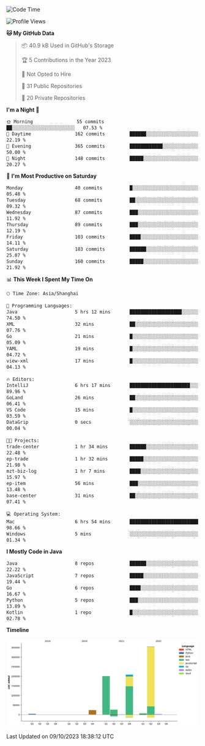 <!--START_SECTION:waka-->
![Code Time](http://img.shields.io/badge/Code%20Time-2%2C100%20hrs%2051%20mins-blue)

![Profile Views](http://img.shields.io/badge/Profile%20Views-0-blue)

**🐱 My GitHub Data** 

> 📦 40.9 kB Used in GitHub's Storage 
 > 
> 🏆 5 Contributions in the Year 2023
 > 
> 🚫 Not Opted to Hire
 > 
> 📜 31 Public Repositories 
 > 
> 🔑 20 Private Repositories 
 > 
**I'm a Night 🦉** 

```text
🌞 Morning                55 commits          ██░░░░░░░░░░░░░░░░░░░░░░░   07.53 % 
🌆 Daytime                162 commits         ██████░░░░░░░░░░░░░░░░░░░   22.19 % 
🌃 Evening                365 commits         ████████████░░░░░░░░░░░░░   50.00 % 
🌙 Night                  148 commits         █████░░░░░░░░░░░░░░░░░░░░   20.27 % 
```
📅 **I'm Most Productive on Saturday** 

```text
Monday                   40 commits          █░░░░░░░░░░░░░░░░░░░░░░░░   05.48 % 
Tuesday                  68 commits          ██░░░░░░░░░░░░░░░░░░░░░░░   09.32 % 
Wednesday                87 commits          ███░░░░░░░░░░░░░░░░░░░░░░   11.92 % 
Thursday                 89 commits          ███░░░░░░░░░░░░░░░░░░░░░░   12.19 % 
Friday                   103 commits         ████░░░░░░░░░░░░░░░░░░░░░   14.11 % 
Saturday                 183 commits         ██████░░░░░░░░░░░░░░░░░░░   25.07 % 
Sunday                   160 commits         █████░░░░░░░░░░░░░░░░░░░░   21.92 % 
```


📊 **This Week I Spent My Time On** 

```text
🕑︎ Time Zone: Asia/Shanghai

💬 Programming Languages: 
Java                     5 hrs 12 mins       ███████████████████░░░░░░   74.50 % 
XML                      32 mins             ██░░░░░░░░░░░░░░░░░░░░░░░   07.76 % 
Go                       21 mins             █░░░░░░░░░░░░░░░░░░░░░░░░   05.09 % 
YAML                     19 mins             █░░░░░░░░░░░░░░░░░░░░░░░░   04.72 % 
view-xml                 17 mins             █░░░░░░░░░░░░░░░░░░░░░░░░   04.13 % 

🔥 Editors: 
IntelliJ                 6 hrs 17 mins       ██████████████████████░░░   89.96 % 
GoLand                   26 mins             ██░░░░░░░░░░░░░░░░░░░░░░░   06.41 % 
VS Code                  15 mins             █░░░░░░░░░░░░░░░░░░░░░░░░   03.59 % 
DataGrip                 0 secs              ░░░░░░░░░░░░░░░░░░░░░░░░░   00.04 % 

🐱‍💻 Projects: 
trade-center             1 hr 34 mins        ██████░░░░░░░░░░░░░░░░░░░   22.48 % 
ep-trade                 1 hr 32 mins        █████░░░░░░░░░░░░░░░░░░░░   21.98 % 
mzt-biz-log              1 hr 7 mins         ████░░░░░░░░░░░░░░░░░░░░░   15.97 % 
ep-item                  56 mins             ███░░░░░░░░░░░░░░░░░░░░░░   13.48 % 
base-center              31 mins             ██░░░░░░░░░░░░░░░░░░░░░░░   07.41 % 

💻 Operating System: 
Mac                      6 hrs 54 mins       █████████████████████████   98.66 % 
Windows                  5 mins              ░░░░░░░░░░░░░░░░░░░░░░░░░   01.34 % 
```

**I Mostly Code in Java** 

```text
Java                     8 repos             ██████░░░░░░░░░░░░░░░░░░░   22.22 % 
JavaScript               7 repos             █████░░░░░░░░░░░░░░░░░░░░   19.44 % 
Go                       6 repos             ████░░░░░░░░░░░░░░░░░░░░░   16.67 % 
Python                   5 repos             ███░░░░░░░░░░░░░░░░░░░░░░   13.89 % 
Kotlin                   1 repo              █░░░░░░░░░░░░░░░░░░░░░░░░   02.78 % 
```



**Timeline**

![Lines of Code chart](https://raw.githubusercontent.com/youtiaoguagua/youtiaoguagua/master/assets/bar_graph.png)


 Last Updated on 09/10/2023 18:38:12 UTC
<!--END_SECTION:waka-->
